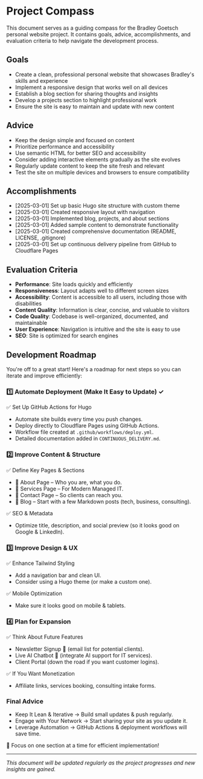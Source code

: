 # Project Compass

This document serves as a guiding compass for the Bradley Goetsch personal website project. It contains goals, advice, accomplishments, and evaluation criteria to help navigate the development process.

## Goals

- Create a clean, professional personal website that showcases Bradley's skills and experience
- Implement a responsive design that works well on all devices
- Establish a blog section for sharing thoughts and insights
- Develop a projects section to highlight professional work
- Ensure the site is easy to maintain and update with new content

## Advice

- Keep the design simple and focused on content
- Prioritize performance and accessibility
- Use semantic HTML for better SEO and accessibility
- Consider adding interactive elements gradually as the site evolves
- Regularly update content to keep the site fresh and relevant
- Test the site on multiple devices and browsers to ensure compatibility

## Accomplishments

- [2025-03-01] Set up basic Hugo site structure with custom theme
- [2025-03-01] Created responsive layout with navigation
- [2025-03-01] Implemented blog, projects, and about sections
- [2025-03-01] Added sample content to demonstrate functionality
- [2025-03-01] Created comprehensive documentation (README, LICENSE, .gitignore)
- [2025-03-01] Set up continuous delivery pipeline from GitHub to Cloudflare Pages

## Evaluation Criteria

- **Performance**: Site loads quickly and efficiently
- **Responsiveness**: Layout adapts well to different screen sizes
- **Accessibility**: Content is accessible to all users, including those with disabilities
- **Content Quality**: Information is clear, concise, and valuable to visitors
- **Code Quality**: Codebase is well-organized, documented, and maintainable
- **User Experience**: Navigation is intuitive and the site is easy to use
- **SEO**: Site is optimized for search engines

## Development Roadmap

You're off to a great start! Here's a roadmap for next steps so you can iterate and improve efficiently:

### 1️⃣ Automate Deployment (Make It Easy to Update) ✓

✅ Set Up GitHub Actions for Hugo
- Automate site builds every time you push changes.
- Deploy directly to Cloudflare Pages using GitHub Actions.
- Workflow file created at `.github/workflows/deploy.yml`.
- Detailed documentation added in `CONTINUOUS_DELIVERY.md`.

### 2️⃣ Improve Content & Structure

✅ Define Key Pages & Sections
- 📄 About Page – Who you are, what you do.
- 🔧 Services Page – For Modern Managed IT.
- 📩 Contact Page – So clients can reach you.
- 📝 Blog – Start with a few Markdown posts (tech, business, consulting).

✅ SEO & Metadata
- Optimize title, description, and social preview (so it looks good on Google & LinkedIn).

### 3️⃣ Improve Design & UX

✅ Enhance Tailwind Styling
- Add a navigation bar and clean UI.
- Consider using a Hugo theme (or make a custom one).

✅ Mobile Optimization
- Make sure it looks good on mobile & tablets.

### 4️⃣ Plan for Expansion

✅ Think About Future Features
- Newsletter Signup 📩 (email list for potential clients).
- Live AI Chatbot 🤖 (integrate AI support for IT services).
- Client Portal (down the road if you want customer logins).

✅ If You Want Monetization
- Affiliate links, services booking, consulting intake forms.

### Final Advice
- Keep It Lean & Iterative → Build small updates & push regularly.
- Engage with Your Network → Start sharing your site as you update it.
- Leverage Automation → GitHub Actions & deployment workflows will save time.

🚀 Focus on one section at a time for efficient implementation!

---

*This document will be updated regularly as the project progresses and new insights are gained.*
